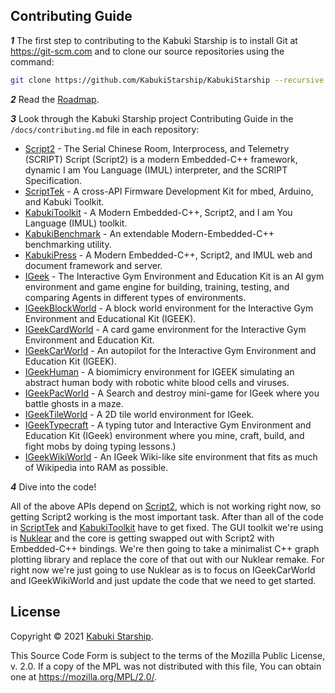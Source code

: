 ## Contributing Guide

***1*** The first step to contributing to the Kabuki Starship is to install Git at <https://git-scm.com> and to clone our source repositories using the command:

```BASH
git clone https://github.com/KabukiStarship/KabukiStarship --recursive
```

***2*** Read the [Roadmap](./roadmap.md).

***3*** Look through the Kabuki Starship project Contributing Guide in the `/docs/contributing.md` file in each repository:

* [Script2](https://github.com/KabukiStarship/Script2) - The Serial Chinese Room, Interprocess, and Telemetry (SCRIPT) Script (Script2) is a modern Embedded-C++ framework, dynamic I am You Language (IMUL) interpreter, and the SCRIPT Specification.
* [ScriptTek](https://github.com/KabukiStarship/ScriptTek) - A cross-API Firmware Development Kit for mbed, Arduino, and Kabuki Toolkit.
* [KabukiToolkit](https://github.com/KabukiStarship/KabukiToolkit) - A Modern Embedded-C++, Script2, and I am You Language (IMUL) toolkit.
* [KabukiBenchmark](https://github.com/KabukiStarship/KabukiBenchmark) - An extendable Modern-Embedded-C++ benchmarking utility.
* [KabukiPress](https://github.com/KabukiStarship/KabukiPress) - A Modern Embedded-C++, Script2, and IMUL web and document framework and server.
* [IGeek](https://github.com/KabukiStarship/IGeek) - The Interactive Gym Environment and Education Kit is an AI gym environment and game engine for building, training, testing, and comparing Agents in different types of environments.
* [IGeekBlockWorld](https://github.com/KabukiStarship/IGeekBlockWorld) - A block world environment for the Interactive Gym Environment and Educational Kit (IGEEK).
* [IGeekCardWorld](https://github.com/KabukiStarship/IGeekCardWorld) - A card game environment for the Interactive Gym Environment and Education Kit.
* [IGeekCarWorld](https://github.com/KabukiStarship/IGeekCarWorld) -  An autopilot for the Interactive Gym Environment and Education Kit (IGEEK).
* [IGeekHuman](https://github.com/KabukiStarship/IGeekHuman) - A biomimicry environment for IGEEK simulating an abstract human body with robotic white blood cells and viruses.
* [IGeekPacWorld](https://github.com/KabukiStarship/IGeekPacWorld) -  A Search and destroy mini-game for IGeek where you battle ghosts in a maze.
* [IGeekTileWorld](https://github.com/KabukiStarship/IGeekTileWorld) - A 2D tile world environment for IGeek.
* [IGeekTypecraft](https://github.com/KabukiStarship/IGeekTypecraft) - A typing tutor and Interactive Gym Environment and Education Kit (IGeek) environment where you mine, craft, build, and fight mobs by doing typing lessons.)
* [IGeekWikiWorld](https://github.com/KabukiStarship/WikiWorld) - An IGeek Wiki-like site environment that fits as much of Wikipedia into RAM as possible.

***4*** Dive into the code!

All of the above APIs depend on [Script2](https://github.com/KabukiStarship/Script2), which is not working right now, so getting Script2 working is the most important task. After than all of the code in [ScriptTek](https://github.com/KabukiStarship/ScriptTek) and [KabukiToolkit](https://github.com/KabukiStarship/KabukiToolkit) have to get fixed. The GUI toolkit we're using is [Nuklear](https://github.com/Immediate-Mode-UI/Nuklear) and the core is getting swapped out with Script2 with Embedded-C++ bindings. We're then going to take a minimalist C++ graph plotting library and replace the core of that out with our Nuklear remake. For right now we're just going to use Nuklear as is to focus on IGeekCarWorld and IGeekWikiWorld and just update the code that we need to get started.

## License

Copyright © 2021 [Kabuki Starship](https://kabukistarship.com).

This Source Code Form is subject to the terms of the Mozilla Public License, v. 2.0. If a copy of the MPL was not distributed with this file, You can obtain one at <https://mozilla.org/MPL/2.0/>.
